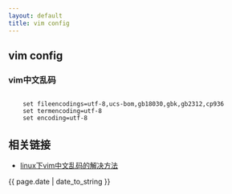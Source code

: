 ```yaml
---
layout: default
title: vim config
---
```

 

## vim config


### vim中文乱码

```
	
	set fileencodings=utf-8,ucs-bom,gb18030,gbk,gb2312,cp936
	set termencoding=utf-8
	set encoding=utf-8

```


## 相关链接
- [linux下vim中文乱码的解决方法](http://www.cnblogs.com/joeyupdo/archive/2013/03/03/2941737.html)

<p>{{ page.date | date_to_string }}</p>
